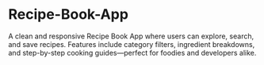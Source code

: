 # Recipe-Book-App
A clean and responsive Recipe Book App where users can explore, search, and save recipes. Features include category filters, ingredient breakdowns, and step-by-step cooking guides—perfect for foodies and developers alike.
